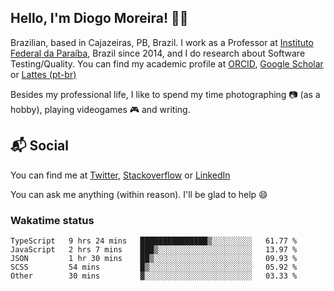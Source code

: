 ## Hello, I'm Diogo Moreira! 👋🏻

Brazilian, based in Cajazeiras, PB, Brazil.
I work as a Professor at [Instituto Federal da Paraíba](https://ifpb.edu.br), Brazil since 2014, and I do research about Software Testing/Quality. You can find my academic profile at [ORCID](https://orcid.org/0000-0003-1803-6565), [Google Scholar](https://scholar.google.com.br/citations?hl=pt-BR&user=DlSdlvEAAAAJ) or [Lattes (pt-br)](http://buscatextual.cnpq.br/buscatextual/visualizacv.do?id=K4384159A1)

Besides my professional life, I like to spend my time photographing 📷 (as a hobby), playing videogames 🎮 and writing.

## 📬 Social

You can find me at [Twitter](https://twitter.com/diogodmoreira), [Stackoverflow](https://stackoverflow.com/users/1541533/diogo-moreira) or [LinkedIn](https://linkedin.com/in/diogodmoreira)

You can ask me anything (within reason). I'll be glad to help 😄

### Wakatime status

<!--START_SECTION:waka-->

```text
TypeScript   9 hrs 24 mins   ███████████████▒░░░░░░░░░   61.77 %
JavaScript   2 hrs 7 mins    ███▒░░░░░░░░░░░░░░░░░░░░░   13.97 %
JSON         1 hr 30 mins    ██▒░░░░░░░░░░░░░░░░░░░░░░   09.93 %
SCSS         54 mins         █▒░░░░░░░░░░░░░░░░░░░░░░░   05.92 %
Other        30 mins         ▓░░░░░░░░░░░░░░░░░░░░░░░░   03.33 %
```

<!--END_SECTION:waka-->
